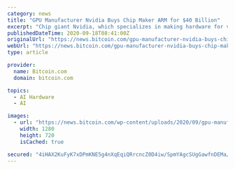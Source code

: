 ```yaml
---
category: news
title: "GPU Manufacturer Nvidia Buys Chip Maker ARM for $40 Billion"
excerpt: "Chip giant Nvidia, which specializes in making hardware for video game consoles, GPUs for graphics cards, processors for the AI industry, and whose chips are utilized by the crypto mining sector ..."
publishedDateTime: 2020-09-18T08:41:00Z
originalUrl: "https://news.bitcoin.com/gpu-manufacturer-nvidia-buys-chip-maker-arm-for-40-billion/"
webUrl: "https://news.bitcoin.com/gpu-manufacturer-nvidia-buys-chip-maker-arm-for-40-billion/"
type: article

provider:
  name: Bitcoin.com
  domain: bitcoin.com

topics:
  - AI Hardware
  - AI

images:
  - url: "https://news.bitcoin.com/wp-content/uploads/2020/09/gpu-manufacturer-nvidia-buys-chip-maker-arm-for-40-billion.jpg"
    width: 1280
    height: 720
    isCached: true

secured: "4iHAX2KuFyK7xDPmKNE5g4nXqEqiQRrcncZ0D4iw/SpmYAgcSUgGawfnDEMa/U3xY5W1l/CF9LXdmLhBaYlWich/Wz2ZiyiDn+rwcKqTu/V5ZhIai0jFBjuRinkYo4QLvAnXBlfkJ9jna7an7Dhf4oQEFWyDgHwBQCy0k7zIeSzC4cuv44QEb6SDt/7ZXdkP8SWF0TLXNZm/Bl60iglWop+H67XLP8xr/5EsbSoH6ZDZsO61ozSiKfEqgPzo6S3IHQJJSoVUEHRjApm8YfMoDdO5zeRUU/qxoHv7IrSI4+fu1PtPZ7T2fTPQ5IrJ96V3KQC/LJ+kpmj3g2DcCteEEDdluhlHQTaYfrGiH0esXhE=;ooEERjgc7yB88pbXtVKMMw=="
---
```


